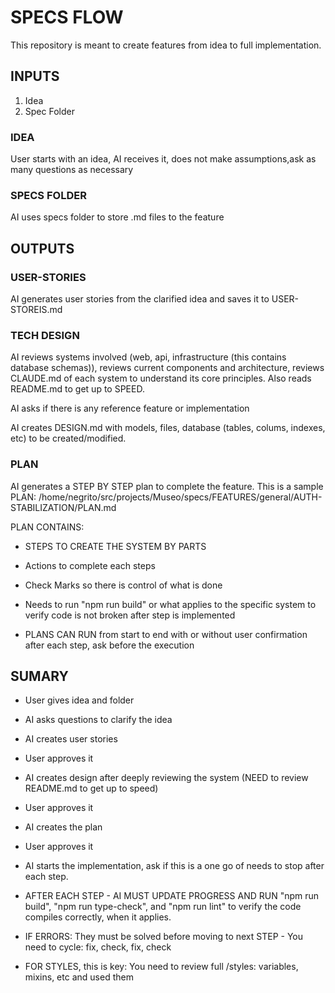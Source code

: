 # SPECS FLOW

This repository is meant to create features from idea to full implementation.

## INPUTS

1. Idea
2. Spec Folder

### IDEA

User starts with an idea, AI receives it, does not make assumptions,ask as many questions as necessary

### SPECS FOLDER

AI uses specs folder to store .md files to the feature

## OUTPUTS

### USER-STORIES

AI generates user stories from the clarified idea and saves it to USER-STOREIS.md

### TECH DESIGN

AI reviews systems involved (web, api, infrastructure (this contains database schemas)), reviews current components and architecture, 
reviews CLAUDE.md of each system to understand its core principles. Also reads README.md to get up to SPEED.

AI asks if there is any reference feature or implementation

AI creates DESIGN.md with models, files, database (tables, colums, indexes, etc) to be created/modified.

### PLAN

AI generates a STEP BY STEP plan to complete the feature.
This is a sample PLAN: /home/negrito/src/projects/Museo/specs/FEATURES/general/AUTH-STABILIZATION/PLAN.md

PLAN CONTAINS:

- STEPS TO CREATE THE SYSTEM BY PARTS
- Actions to complete each steps
- Check Marks so there is control of what is done
- Needs to run "npm run build" or what applies to the specific system to verify code is not broken after step is implemented

- PLANS CAN RUN from start to end with or without user confirmation after each step, ask before the execution

## SUMARY

- User gives idea and folder
- AI asks questions to clarify the idea
- AI creates user stories
- User approves it
- AI creates design after deeply reviewing the system (NEED to review README.md to get up to speed)
- User approves it
- AI creates the plan
- User approves it
- AI starts the implementation, ask if this is a one go of needs to stop after each step.

- AFTER EACH STEP - AI MUST UPDATE PROGRESS AND RUN "npm run build", "npm run type-check", and "npm run lint" to verify the code compiles correctly, when it applies.
- IF ERRORS: They must be solved before moving to next STEP - You need to cycle: fix, check, fix, check

- FOR STYLES, this is key: You need to review full /styles: variables, mixins, etc and used them
